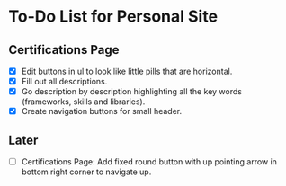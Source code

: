 # To-Do List for Personal Site

## Certifications Page

- [X] Edit buttons in ul to look like little pills that are horizontal.
- [X] Fill out all descriptions.
- [X] Go description by description highlighting all the key words
      (frameworks, skills and libraries).
- [X] Create navigation buttons for small header.

## Later

- [ ] Certifications Page: Add fixed round button with up pointing arrow in
      bottom right corner to navigate up.

